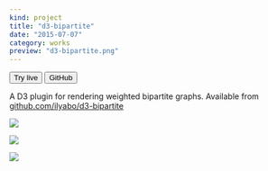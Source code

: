 ```yaml
---
kind: project
title: "d3-bipartite"
date: "2015-07-07"
category: works
preview: "d3-bipartite.png"
---
```

<button href="https://beta.observablehq.com/@ilyabo/weighted-bipartite-graph-colored-by-source">Try live</button>
<button href="https://github.com/ilyabo/d3-bipartite" variant=outline>GitHub</button>

A D3 plugin for rendering weighted bipartite graphs. Available from  [github.com/ilyabo/d3-bipartite](https://github.com/ilyabo/d3-bipartite)

![](d3-bipartite.png)

![](d3-bipartite-1.png)

![](d3-bipartite-color.png)
